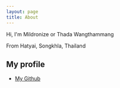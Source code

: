 ```yaml
---
layout: page
title: About
---
```


Hi, I'm Mildronize or Thada Wangthammang

From Hatyai, Songkhla, Thailand

## My profile
- [My Github](https://github.com/mildronize)

